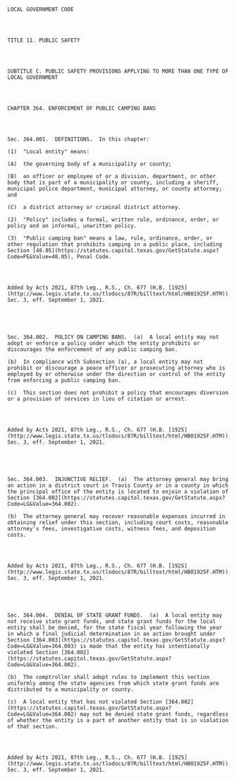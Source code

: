 ﻿
    
    
    	
    					
    
    
    LOCAL GOVERNMENT CODE
    
      
    
    
    TITLE 11. PUBLIC SAFETY
    
      
    
    
    SUBTITLE C. PUBLIC SAFETY PROVISIONS APPLYING TO MORE THAN ONE TYPE OF LOCAL GOVERNMENT
    
      
    
    
    CHAPTER 364. ENFORCEMENT OF PUBLIC CAMPING BANS
    
      
    
    
    Sec. 364.001.  DEFINITIONS.  In this chapter:
    
    (1)  "Local entity" means:
    
    (A)  the governing body of a municipality or county;
    
    (B)  an officer or employee of or a division, department, or other body that is part of a municipality or county, including a sheriff, municipal police department, municipal attorney, or county attorney; and
    
    (C)  a district attorney or criminal district attorney.
    
    (2)  "Policy" includes a formal, written rule, ordinance, order, or policy and an informal, unwritten policy.
    
    (3)  "Public camping ban" means a law, rule, ordinance, order, or other regulation that prohibits camping in a public place, including Section [48.05](https://statutes.capitol.texas.gov/GetStatute.aspx?Code=PE&Value=48.05), Penal Code.
    
    
    
    
    Added by Acts 2021, 87th Leg., R.S., Ch. 677 (H.B. [1925](http://www.legis.state.tx.us/tlodocs/87R/billtext/html/HB01925F.HTM)), Sec. 3, eff. September 1, 2021.
    
    
    
    
    
    Sec. 364.002.  POLICY ON CAMPING BANS.  (a)  A local entity may not adopt or enforce a policy under which the entity prohibits or discourages the enforcement of any public camping ban.
    
    (b)  In compliance with Subsection (a), a local entity may not prohibit or discourage a peace officer or prosecuting attorney who is employed by or otherwise under the direction or control of the entity from enforcing a public camping ban.
    
    (c)  This section does not prohibit a policy that encourages diversion or a provision of services in lieu of citation or arrest.
    
    
    
    
    Added by Acts 2021, 87th Leg., R.S., Ch. 677 (H.B. [1925](http://www.legis.state.tx.us/tlodocs/87R/billtext/html/HB01925F.HTM)), Sec. 3, eff. September 1, 2021.
    
    
    
    
    
    Sec. 364.003.  INJUNCTIVE RELIEF.  (a)  The attorney general may bring an action in a district court in Travis County or in a county in which the principal office of the entity is located to enjoin a violation of Section [364.002](https://statutes.capitol.texas.gov/GetStatute.aspx?Code=LG&Value=364.002).
    
    (b)  The attorney general may recover reasonable expenses incurred in obtaining relief under this section, including court costs, reasonable attorney's fees, investigative costs, witness fees, and deposition costs.
    
    
    
    
    Added by Acts 2021, 87th Leg., R.S., Ch. 677 (H.B. [1925](http://www.legis.state.tx.us/tlodocs/87R/billtext/html/HB01925F.HTM)), Sec. 3, eff. September 1, 2021.
    
    
    
    
    
    Sec. 364.004.  DENIAL OF STATE GRANT FUNDS.  (a)  A local entity may not receive state grant funds, and state grant funds for the local entity shall be denied, for the state fiscal year following the year in which a final judicial determination in an action brought under Section [364.003](https://statutes.capitol.texas.gov/GetStatute.aspx?Code=LG&Value=364.003) is made that the entity has intentionally violated Section [364.002](https://statutes.capitol.texas.gov/GetStatute.aspx?Code=LG&Value=364.002).
    
    (b)  The comptroller shall adopt rules to implement this section uniformly among the state agencies from which state grant funds are distributed to a municipality or county.
    
    (c)  A local entity that has not violated Section [364.002](https://statutes.capitol.texas.gov/GetStatute.aspx?Code=LG&Value=364.002) may not be denied state grant funds, regardless of whether the entity is a part of another entity that is in violation of that section.
    
    
    
    
    Added by Acts 2021, 87th Leg., R.S., Ch. 677 (H.B. [1925](http://www.legis.state.tx.us/tlodocs/87R/billtext/html/HB01925F.HTM)), Sec. 3, eff. September 1, 2021.
    
    
    
    
    				

